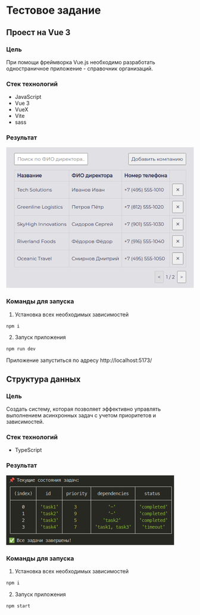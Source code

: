 # Тестовое задание

## Проест на Vue 3
### Цель 
При помощи фреймворка Vue.js необходимо разработать одностраничное приложение - справочник
организаций.

### Стек технологий
- JavaScript
- Vue 3
- VueX
- Vite
- sass

### Результат
![alt text](assets/image-1.png)

### Команды для запуска
1. Установка всех необходимых зависимостей
``` sh
npm i
```
2. Запуск приложения
``` sh
npm run dev
```

Приложение запуститься по адресу http://localhost:5173/

## Структура данных
### Цель 
Создать систему, которая позволяет эффективно управлять выполнением асинхронных задач с учетом приоритетов и зависимостей.

### Стек технологий
- TypeScript

### Результат
![Результат](assets/image-2.png)

### Команды для запуска
1. Установка всех необходимых зависимостей
``` sh
npm i
```
2. Запуск приложения
``` sh
npm start
```